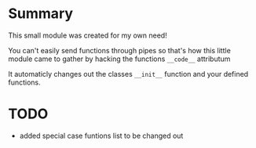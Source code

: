 # Summary
This small module was created for my own need!

You can't easily send functions through pipes so that's how this
little module came to gather by hacking the functions ```__code__``` attributum

It automaticly changes out the classes ```__init__``` function and your defined functions.

# TODO
- added special case funtions list to be changed out